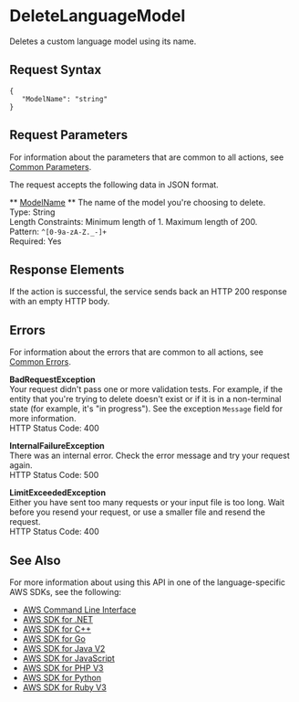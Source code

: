 # DeleteLanguageModel<a name="API_DeleteLanguageModel"></a>

Deletes a custom language model using its name\.

## Request Syntax<a name="API_DeleteLanguageModel_RequestSyntax"></a>

```
{
   "ModelName": "string"
}
```

## Request Parameters<a name="API_DeleteLanguageModel_RequestParameters"></a>

For information about the parameters that are common to all actions, see [Common Parameters](CommonParameters.md)\.

The request accepts the following data in JSON format\.

 ** [ModelName](#API_DeleteLanguageModel_RequestSyntax) **   <a name="transcribe-DeleteLanguageModel-request-ModelName"></a>
The name of the model you're choosing to delete\.  
Type: String  
Length Constraints: Minimum length of 1\. Maximum length of 200\.  
Pattern: `^[0-9a-zA-Z._-]+`   
Required: Yes

## Response Elements<a name="API_DeleteLanguageModel_ResponseElements"></a>

If the action is successful, the service sends back an HTTP 200 response with an empty HTTP body\.

## Errors<a name="API_DeleteLanguageModel_Errors"></a>

For information about the errors that are common to all actions, see [Common Errors](CommonErrors.md)\.

 **BadRequestException**   
Your request didn't pass one or more validation tests\. For example, if the entity that you're trying to delete doesn't exist or if it is in a non\-terminal state \(for example, it's "in progress"\)\. See the exception `Message` field for more information\.  
HTTP Status Code: 400

 **InternalFailureException**   
There was an internal error\. Check the error message and try your request again\.  
HTTP Status Code: 500

 **LimitExceededException**   
Either you have sent too many requests or your input file is too long\. Wait before you resend your request, or use a smaller file and resend the request\.  
HTTP Status Code: 400

## See Also<a name="API_DeleteLanguageModel_SeeAlso"></a>

For more information about using this API in one of the language\-specific AWS SDKs, see the following:
+  [ AWS Command Line Interface](https://docs.aws.amazon.com/goto/aws-cli/transcribe-2017-10-26/DeleteLanguageModel) 
+  [ AWS SDK for \.NET](https://docs.aws.amazon.com/goto/DotNetSDKV3/transcribe-2017-10-26/DeleteLanguageModel) 
+  [ AWS SDK for C\+\+](https://docs.aws.amazon.com/goto/SdkForCpp/transcribe-2017-10-26/DeleteLanguageModel) 
+  [ AWS SDK for Go](https://docs.aws.amazon.com/goto/SdkForGoV1/transcribe-2017-10-26/DeleteLanguageModel) 
+  [ AWS SDK for Java V2](https://docs.aws.amazon.com/goto/SdkForJavaV2/transcribe-2017-10-26/DeleteLanguageModel) 
+  [ AWS SDK for JavaScript](https://docs.aws.amazon.com/goto/AWSJavaScriptSDK/transcribe-2017-10-26/DeleteLanguageModel) 
+  [ AWS SDK for PHP V3](https://docs.aws.amazon.com/goto/SdkForPHPV3/transcribe-2017-10-26/DeleteLanguageModel) 
+  [ AWS SDK for Python](https://docs.aws.amazon.com/goto/boto3/transcribe-2017-10-26/DeleteLanguageModel) 
+  [ AWS SDK for Ruby V3](https://docs.aws.amazon.com/goto/SdkForRubyV3/transcribe-2017-10-26/DeleteLanguageModel) 